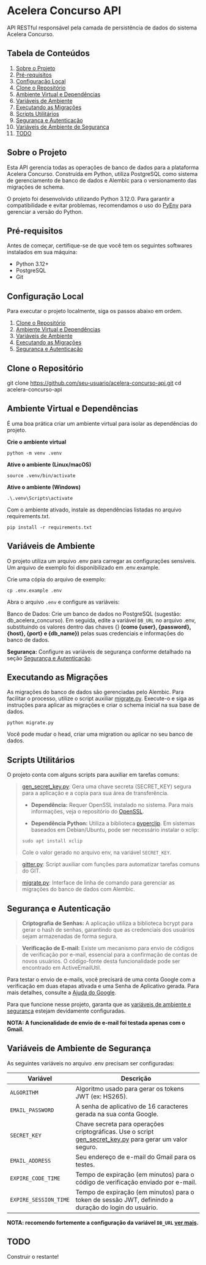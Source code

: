 # Acelera Concurso API
API RESTful responsável pela camada de persistência de dados do sistema Acelera Concurso.

## Tabela de Conteúdos
1. [Sobre o Projeto](#sobre-o-projeto)
2. [Pré-requisitos](#pré-requisitos)
3. [Configuração Local](#configuração-local)
4. [Clone o Repositório](#clone-o-repositório)
5. [Ambiente Virtual e Dependências](#ambiente-virtual-e-dependências)
6. [Variáveis de Ambiente](#variáveis-de-ambiente)
7. [Executando as Migrações](#executando-as-migrações)
8. [Scripts Utilitários](#scripts-utilitários)
9. [Segurança e Autenticação](#segurança-e-autenticação)
10. [Variáveis de Ambiente de Segurança](#variáveis-de-ambiente-de-segurança)
10. [TODO](#todo)

## Sobre o Projeto
Esta API gerencia todas as operações de banco de dados para a plataforma Acelera Concurso. Construída em Python, utiliza PostgreSQL como sistema de gerenciamento de banco de dados e Alembic para o versionamento das migrações de schema.

O projeto foi desenvolvido utilizando Python 3.12.0. Para garantir a compatibilidade e evitar problemas, recomendamos o uso do [PyEnv](https://github.com/pyenv/pyenv) para gerenciar a versão do Python.

## Pré-requisitos
Antes de começar, certifique-se de que você tem os seguintes softwares instalados em sua máquina:

* Python 3.12+ 
* PostgreSQL 
* Git

## Configuração Local
Para executar o projeto localmente, siga os passos abaixo em ordem.
1. [Clone o Repositório](#clone-o-repositório)
2. [Ambiente Virtual e Dependências](#ambiente-virtual-e-dependências)
3. [Variáveis de Ambiente](#variáveis-de-ambiente)
4. [Executando as Migrações](#executando-as-migrações)
5. [Segurança e Autenticação](#segurança-e-autenticação)

## Clone o Repositório
git clone https://github.com/seu-usuario/acelera-concurso-api.git
cd acelera-concurso-api 

## Ambiente Virtual e Dependências
É uma boa prática criar um ambiente virtual para isolar as dependências do projeto.

**Crie o ambiente virtual**
```commandline
python -m venv .venv
```

**Ative o ambiente (Linux/macOS)**
```commandline
source .venv/bin/activate
```

**Ative o ambiente (Windows)**
```
.\.venv\Scripts\activate
```

Com o ambiente ativado, instale as dependências listadas no arquivo requirements.txt.

```commandline
pip install -r requirements.txt
```

## Variáveis de Ambiente
O projeto utiliza um arquivo .env para carregar as configurações sensíveis. Um arquivo de exemplo foi disponibilizado em .env.example.

Crie uma cópia do arquivo de exemplo:

```commandline
cp .env.example .env
```

Abra o arquivo `.env` e configure as variáveis:

Banco de Dados: Crie um banco de dados no PostgreSQL (sugestão: db_acelera_concurso). Em seguida, edite a variável `DB_URL` no arquivo .env, substituindo os valores dentro das chaves {} **(como {user}, {password}, {host}, {port} e {db_name})**
pelas suas credenciais e informações do banco de dados.

**Segurança:** Configure as variáveis de segurança conforme detalhado na seção [Segurança e Autenticação](#segurança-e-autenticação). 

## Executando as Migrações
As migrações do banco de dados são gerenciadas pelo Alembic. Para facilitar o processo, utilize o script auxiliar [migrate.py](migrate.py). Execute-o e siga as instruções para aplicar as migrações e criar o schema inicial na sua base de dados.

```commandline
python migrate.py
```
Você pode mudar o head, criar uma migration ou aplicar no seu banco de dados.

## Scripts Utilitários
O projeto conta com alguns scripts para auxiliar em tarefas comuns:

> [gen_secret_key.py](gen_secret_key.py): Gera uma chave secreta (SECRET_KEY) segura para a aplicação e a copia para sua área de transferência. 
>
> * **Dependência:** Requer OpenSSL instalado no sistema. Para mais informações, veja o repositório do [OpenSSL](https://github.com/openssl/openssl). 
>
> * **Dependência Python:** Utiliza a biblioteca [pyperclip](https://github.com/asweigart/pyperclip). Em sistemas baseados em Debian/Ubuntu, pode ser necessário instalar o xclip:
> 
> ```commandline
> sudo apt install xclip
> ```
> Cole o valor gerado no arquivo env, na variável `SECRET_KEY`.

> [gitter.py](gitter.py): Script auxiliar com funções para automatizar tarefas comuns do GIT.

> [migrate.py](migrate.py): Interface de linha de comando para gerenciar as migrações do banco de dados com Alembic.

## Segurança e Autenticação
> **Criptografia de Senhas:**
A aplicação utiliza a biblioteca bcrypt para gerar o hash de senhas, garantindo que as credenciais dos usuários sejam armazenadas de forma segura.

> **Verificação de E-mail:**
Existe um mecanismo para envio de códigos de verificação por e-mail, essencial para a confirmação de contas de novos usuários. O código-fonte desta funcionalidade pode ser encontrado em ActiveEmailUtil.

Para testar o envio de e-mails, você precisará de uma conta Google com a verificação em duas etapas ativada e uma Senha de Aplicativo gerada. Para mais detalhes, consulte a [Ajuda do Google](https://support.google.com/mail/answer/185833?hl=pt-BR).

Para que funcione nesse projeto, garanta que as [variáveis de ambiente e segurança](#variáveis-de-ambiente-de-segurança) estejam devidamente configuradas.

**NOTA: A funcionalidade de envio de e-mail foi testada apenas com o Gmail.**

## Variáveis de Ambiente de Segurança
As seguintes variáveis no arquivo .env precisam ser configuradas:

| Variável               | Descrição                                                                                                                     |
|------------------------|-------------------------------------------------------------------------------------------------------------------------------|
| `ALGORITHM`            | Algoritmo usado para gerar os tokens JWT (ex: HS265).                                                                         |
| `EMAIL_PASSWORD`       |  A senha de aplicativo de 16 caracteres gerada na sua conta Google.                                                           |
| `SECRET_KEY`           |  Chave secreta para operações criptográficas. Use o script [gen_secret_key.py](gen_secret_key.py) para gerar um valor seguro. |
| `EMAIL_ADDRESS`        |  Seu endereço de e-mail do Gmail para os testes.                                                                              |
| `EXPIRE_CODE_TIME`     |  Tempo de expiração (em minutos) para o código de verificação enviado por e-mail.                                             |
|  `EXPIRE_SESSION_TIME` |  Tempo de expiração (em minutos) para o token de sessão JWT, definindo a duração do login do usuário.                         |

**NOTA: recomendo fortemente a configuração da variável `DB_URL` [ver mais](#variáveis-de-ambiente).**

## TODO
Construir o restante!